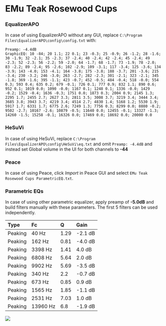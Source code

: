 # EMu Teak Rosewood Cups

### EqualizerAPO
In case of using EqualizerAPO without any GUI, replace `C:\Program Files\EqualizerAPO\config\config.txt`
with:
```
Preamp: -4.4dB
GraphicEQ: 10 -84; 20 1.1; 22 0.1; 23 -0.3; 25 -0.9; 26 -1.2; 28 -1.6; 30 -1.9; 32 -2.1; 35 -2.3; 37 -2.4; 40 -2.4; 42 -2.4; 45 -2.4; 49 -2.3; 52 -2.3; 56 -2.2; 59 -2.0; 64 -1.7; 68 -1.7; 73 -1.9; 78 -2.0; 83 -2.2; 89 -2.4; 95 -2.6; 102 -2.9; 109 -3.1; 117 -3.4; 125 -3.6; 134 -3.9; 143 -4.0; 153 -4.1; 164 -3.8; 175 -3.8; 188 -3.7; 201 -3.6; 215 -3.4; 230 -3.2; 246 -3.0; 263 -2.7; 282 -2.3; 301 -2.1; 323 -2.1; 345 -1.8; 369 -1.6; 395 -1.1; 423 -0.7; 452 -0.5; 484 -0.4; 518 -0.0; 554 0.3; 593 0.4; 635 0.2; 679 -0.1; 726 0.1; 777 0.9; 832 1.1; 890 0.6; 952 0.1; 1019 0.0; 1090 -0.0; 1167 0.1; 1248 0.1; 1336 -0.0; 1429 -0.2; 1529 -0.4; 1636 -0.3; 1751 0.0; 1873 0.3; 2004 0.9; 2145 1.3; 2295 1.7; 2455 2.7; 2627 3.3; 2811 3.5; 3008 3.7; 3219 3.4; 3444 3.4; 3685 3.8; 3943 3.7; 4219 3.4; 4514 2.7; 4830 1.4; 5168 1.2; 5530 1.9; 5917 1.7; 6331 1.7; 6775 2.6; 7249 1.3; 7756 0.3; 8299 0.0; 8880 -0.2; 9502 -2.7; 10167 -2.6; 10879 -0.5; 11640 0.0; 12455 -0.1; 13327 -1.3; 14260 -1.5; 15258 -0.1; 16326 0.0; 17469 0.0; 18692 0.0; 20000 0.0
```

### HeSuVi
In case of using HeSuVi, replace `C:\Program Files\EqualizerAPO\config\HeSuVi\eq.txt` and omit `Preamp:
-4.4dB` and instead set Global volume in the UI for both channels to **-44**

### Peace
In case of using Peace, click *Import* in Peace GUI and select `EMu Teak Rosewood Cups ParametricEQ.txt`.

### Parametric EQs
In case of using other parametric equalizer, apply preamp of **-5.0dB** and build filters manually with
these parameters. The first 5 filters can be used independently.

| Type    | Fc       |    Q | Gain    |
|:--------|:---------|:-----|:--------|
| Peaking | 40 Hz    | 1.29 | -2.1 dB |
| Peaking | 162 Hz   | 0.81 | -4.0 dB |
| Peaking | 3398 Hz  | 1.41 | 4.0 dB  |
| Peaking | 6808 Hz  | 5.64 | 2.0 dB  |
| Peaking | 9902 Hz  | 5.69 | -3.5 dB |
| Peaking | 340 Hz   | 2.2  | -0.7 dB |
| Peaking | 673 Hz   | 0.85 | 0.9 dB  |
| Peaking | 1565 Hz  | 1.85 | -1.1 dB |
| Peaking | 2531 Hz  | 7.03 | 1.0 dB  |
| Peaking | 13960 Hz | 6.8  | -1.9 dB |

![](https://raw.githubusercontent.com/jaakkopasanen/AutoEq/master/results/innerfidelity/sbaf-serious/EMu%20Teak%20Rosewood%20Cups/EMu%20Teak%20Rosewood%20Cups.png)